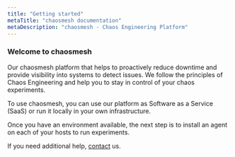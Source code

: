 ```yaml
---
title: "Getting started"
metaTitle: "chaosmesh documentation"
metaDescription: "chaosmesh - Chaos Engineering Platform"
---
```

### Welcome to chaosmesh
Our chaosmesh platform that helps to proactively reduce downtime and provide visibility into systems to detect issues. We follow the principles of Chaos Engineering and help you to stay in control of your chaos experiments.

To use chaosmesh, you can use our platform as Software as a Service (SaaS) or run it locally in your own infrastructure.

Once you have an environment available, the next step is to install an agent on each of your hosts to run experiments.

If you need additional help, [contact](https://chaosmesh.com/contact/) us.



